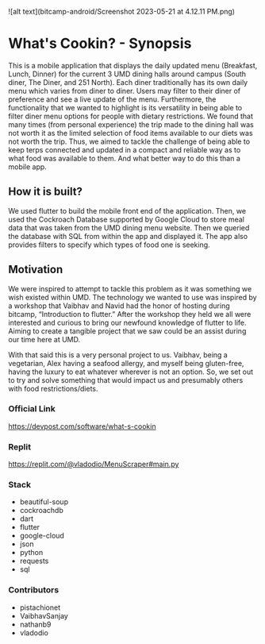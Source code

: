 ![alt text](bitcamp-android/Screenshot 2023-05-21 at 4.12.11 PM.png)


# What's Cookin? - Synopsis

This is a mobile application that displays the daily updated menu (Breakfast, Lunch, Dinner) for the current 3 UMD dining halls around campus (South diner, The Diner, and 251 North). Each diner traditionally has its own daily menu which varies from diner to diner. Users may filter to their diner of preference and see a live update of the menu. Furthermore, the functionality that we wanted to highlight is its versatility in being able to filter diner menu options for people with dietary restrictions. We found that many times (from personal experience) the trip made to the dining hall was not worth it as the limited selection of food items available to our diets was not worth the trip. Thus, we aimed to tackle the challenge of being able to keep terps connected and updated in a compact and reliable way as to what food was available to them. And what better way to do this than a mobile app.


## How it is built?

We used flutter to build the mobile front end of the application. Then, we used the Cockroach Database supported by Google Cloud to store meal data that was taken from the UMD dining menu website. Then we queried the database with SQL from within the app and displayed it. The app also provides filters to specify which types of food one is seeking.

## Motivation

We were inspired to attempt to tackle this problem as it was something we wish existed within UMD. The technology we wanted to use was inspired by a workshop that Vaibhav and Navid had the honor of hosting during bitcamp, “Introduction to flutter.” After the workshop they held we all were interested and curious to bring our newfound knowledge of flutter to life. Aiming to create a tangible project that we saw could be an assist during our time here at UMD.

With that said this is a very personal project to us. Vaibhav, being a vegetarian, Alex having a seafood allergy, and myself being gluten-free, having the luxury to eat whatever wherever is not an option. So, we set out to try and solve something that would impact us and presumably others with food restrictions/diets.

### Official Link
https://devpost.com/software/what-s-cookin

### Replit
https://replit.com/@vladodio/MenuScraper#main.py

### Stack

<ul>
  <li>beautiful-soup</li>
  <li>cockroachdb</li>
  <li>dart</li>
  <li>flutter</li>
  <li>google-cloud</li>
  <li>json</li>
  <li>python</li>
  <li>requests</li>
  <li>sql</li>
</ul>

### Contributors

<ul>
  <li>pistachionet</li>
  <li>VaibhavSanjay</li>
  <li>nathanb9</li>
  <li>vladodio</li>
  
</ul>



